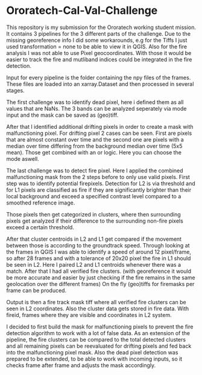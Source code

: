 # Ororatech-Cal-Val-Challenge

This repository is my submission for the Ororatech working student mission. It contains 3 pipelines for the 3 different parts of the challenge.
Due to the missing georeference info I did some workarounds, e.g for the Tiffs I just used transformation = none to be able to view it in QGIS.
Also for the fire analysis I was not able to use Pixel geocoordinates. With those it would be easier to track the fire and mutliband indices could be integrated in the fire detection.

Input for every pipeline is the folder containing the npy files of the frames.
These files are loaded into an xarray.Dataset and then processed in several stages.



The first challenge was to identify dead pixel, here i defined them as all values that are NaNs. The 3 bands can be analyzed seperately via mode input and the mask can be saved as (geo)tiff.



After that I identified additional drifting pixels in order to create a mask with malfunctioning pixel. For drifting pixel 2 cases can be seen. First are pixels that are almost constant over time and the second one are pixels with a median over time differing from the background median over time (5x5 mean). Those get combined with an or logic. Here you can choose the mode aswell.



The last challenge was to detect fire pixel. Here I applied the combined malfunctioning mask from the 2 steps before to only use valid pixels.
First step was to identify potential firepixels. Detection for L2 is via threshold and for L1 pixels are classified as fire if they are significantly brighter than their local background and exceed a specified contrast level compared to a smoothed reference image.

Those pixels then get categorized in clusters, where then surrounding pixels get analyzed if their difference to the surrounding non-fire pixels exceed a certain threshold.

After that cluster centroids in L2 and L1 get compared if the movement between those is according to the groundtrack speed. Through looking at the frames in QGIS I was able to identify a speed of around 12 pixel/frame, so after 28 frames and with a tolerance of 20x20 pixel the fire in L1 should be seen in L2. Here I paired L2 and L1 centroids whenever there was a match. After that I had all verified fire clusters.
(with georeference it would be more accurate and easier by just checking if the fire remains in the same geolocation over the different frames)
On the fly (geo)tiffs for firemasks per frame can be produced.

Output is then a fire track mask tiff where all verified fire clusters can be seen in L2 coordinates.
Also the cluster data gets stored in fire data. With fireid, frames where they are visible and coordinates in L2 system.



I decided to first build the mask for malfunctioning pixels to prevent the fire detection algorithm to work with a lot of false data.
As an extension of the pipeline, the fire clusters can be compared to the total detected clusters and all remaining pixels can be reevaluated for drifting pixels and fed back into the malfunctioning pixel mask.
Also the dead pixel detection was prepared to be extended, to be able to work with incoming inputs, so it checks frame after frame and adjusts the mask accordingly.
